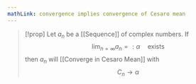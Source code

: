 ```yaml
---
mathLink: convergence implies convergence of Cesaro mean
---
```

>[!prop]
>Let $a_n$ be a [[Sequence]] of complex numbers. If $$\lim_{n=\infty}a_{n}=:\alpha\quad\text{exists}$$then $a_{n}$ will [[Converge in Cesaro Mean]] with $$C_{n}\rightarrow \alpha$$
